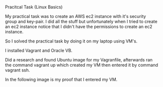Pracitcal Task (Linux Basics)

My practical task was to create an AWS ec2 instance with it's security group and key-pair. I did all the stuff but unfortunately when I tried to create an ec2 instance 
notice that I didn't have the permissions to create an ec2 instance.

So I solved the practical task by doing it on my laptop using VM's.

I installed Vagrant and Oracle VB.

Did a research and found Ubuntu image for my Vagranfile, afterwards ran the command vagrant up which created my VM then entered it by command vagrant ssh.

In the following image is my proof that I entered my VM. 
